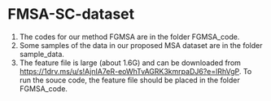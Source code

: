 # FMSA-SC-dataset
1. The codes for our method FGMSA are in the folder FGMSA_code.
2. Some samples of the data in our proposed MSA dataset are in the folder sample_data.
3. The feature file is large (about 1.6G) and can be downloaded from https://1drv.ms/u/s!AjnIA7eR-eoWhTvAGRK3kmrpaDJ6?e=lRhVgP. To run the souce code, the feature file should be placed in the folder FGMSA_code.
